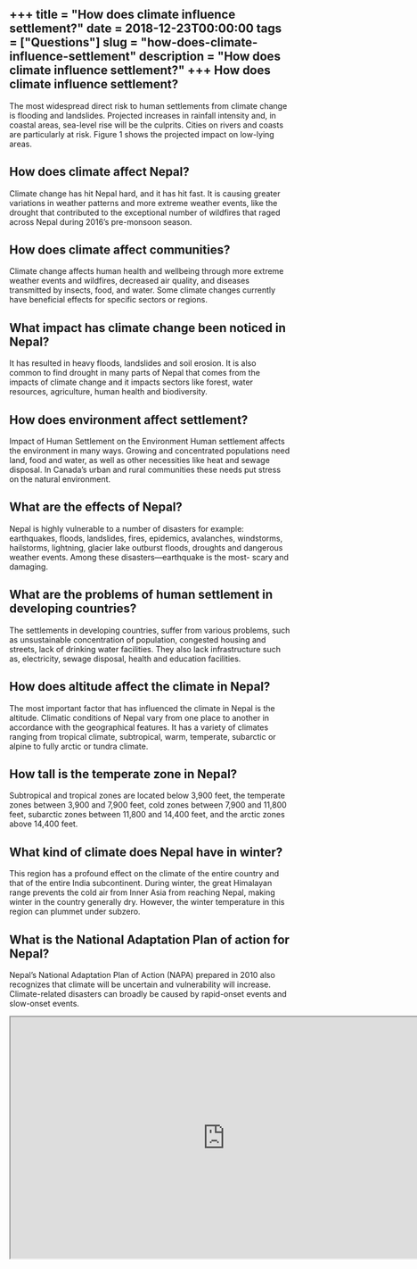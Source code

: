 +++
title = "How does climate influence settlement?"
date = 2018-12-23T00:00:00
tags = ["Questions"]
slug = "how-does-climate-influence-settlement"
description = "How does climate influence settlement?"
+++
How does climate influence settlement?
--------------------------------------

The most widespread direct risk to human settlements from climate change is flooding and landslides. Projected increases in rainfall intensity and, in coastal areas, sea-level rise will be the culprits. Cities on rivers and coasts are particularly at risk. Figure 1 shows the projected impact on low-lying areas.

How does climate affect Nepal?
------------------------------

Climate change has hit Nepal hard, and it has hit fast. It is causing greater variations in weather patterns and more extreme weather events, like the drought that contributed to the exceptional number of wildfires that raged across Nepal during 2016’s pre-monsoon season.

How does climate affect communities?
------------------------------------

Climate change affects human health and wellbeing through more extreme weather events and wildfires, decreased air quality, and diseases transmitted by insects, food, and water. Some climate changes currently have beneficial effects for specific sectors or regions.

What impact has climate change been noticed in Nepal?
-----------------------------------------------------

It has resulted in heavy floods, landslides and soil erosion. It is also common to find drought in many parts of Nepal that comes from the impacts of climate change and it impacts sectors like forest, water resources, agriculture, human health and biodiversity.

How does environment affect settlement?
---------------------------------------

Impact of Human Settlement on the Environment Human settlement affects the environment in many ways. Growing and concentrated populations need land, food and water, as well as other necessities like heat and sewage disposal. In Canada’s urban and rural communities these needs put stress on the natural environment.

What are the effects of Nepal?
------------------------------

Nepal is highly vulnerable to a number of disasters for example: earthquakes, floods, landslides, fires, epidemics, avalanches, windstorms, hailstorms, lightning, glacier lake outburst floods, droughts and dangerous weather events. Among these disasters—earthquake is the most- scary and damaging.

What are the problems of human settlement in developing countries?
------------------------------------------------------------------

The settlements in developing countries, suffer from various problems, such as unsustainable concentration of population, congested housing and streets, lack of drinking water facilities. They also lack infrastructure such as, electricity, sewage disposal, health and education facilities.

How does altitude affect the climate in Nepal?
----------------------------------------------

The most important factor that has influenced the climate in Nepal is the altitude. Climatic conditions of Nepal vary from one place to another in accordance with the geographical features. It has a variety of climates ranging from tropical climate, subtropical, warm, temperate, subarctic or alpine to fully arctic or tundra climate.

How tall is the temperate zone in Nepal?
----------------------------------------

Subtropical and tropical zones are located below 3,900 feet, the temperate zones between 3,900 and 7,900 feet, cold zones between 7,900 and 11,800 feet, subarctic zones between 11,800 and 14,400 feet, and the arctic zones above 14,400 feet.

What kind of climate does Nepal have in winter?
-----------------------------------------------

This region has a profound effect on the climate of the entire country and that of the entire India subcontinent. During winter, the great Himalayan range prevents the cold air from Inner Asia from reaching Nepal, making winter in the country generally dry. However, the winter temperature in this region can plummet under subzero.

What is the National Adaptation Plan of action for Nepal?
---------------------------------------------------------

Nepal’s National Adaptation Plan of Action (NAPA) prepared in 2010 also recognizes that climate will be uncertain and vulnerability will increase. Climate-related disasters can broadly be caused by rapid-onset events and slow-onset events.

<iframe allow="accelerometer; autoplay; clipboard-write; encrypted-media; gyroscope; picture-in-picture" allowfullscreen="" class="__youtube_prefs__  epyt-is-override  no-lazyload" data-no-lazy="1" data-origheight="433" data-origwidth="770" data-skipgform_ajax_framebjll="" height="433" id="_ytid_96520" loading="lazy" src="https://www.youtube.com/embed/f6ca99wJ9g4?enablejsapi=1&autoplay=0&cc_load_policy=0&cc_lang_pref=&iv_load_policy=1&loop=0&modestbranding=0&rel=1&fs=1&playsinline=0&autohide=2&theme=dark&color=red&controls=1&" title="YouTube player" width="770"></iframe>